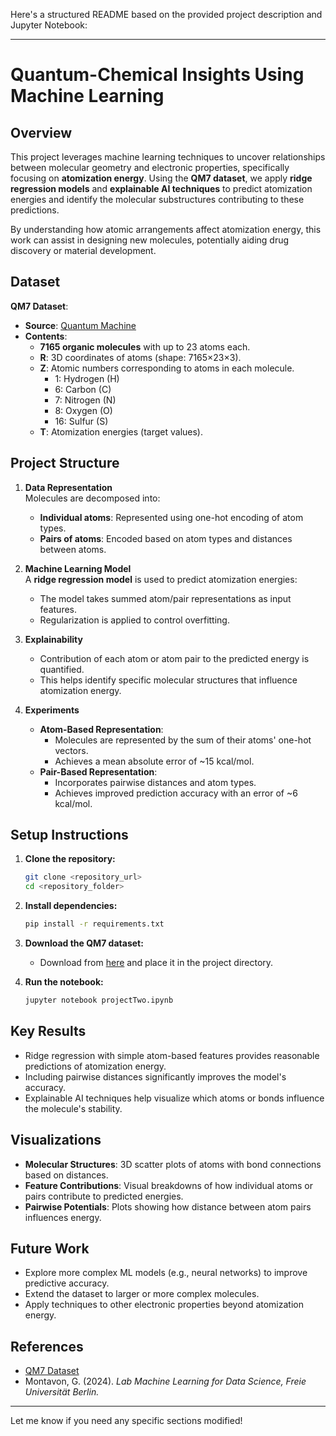 Here's a structured README based on the provided project description and Jupyter Notebook:

* * *

Quantum-Chemical Insights Using Machine Learning
================================================

Overview
--------

This project leverages machine learning techniques to uncover relationships between molecular geometry and electronic properties, specifically focusing on **atomization energy**. Using the **QM7 dataset**, we apply **ridge regression models** and **explainable AI techniques** to predict atomization energies and identify the molecular substructures contributing to these predictions.

By understanding how atomic arrangements affect atomization energy, this work can assist in designing new molecules, potentially aiding drug discovery or material development.

Dataset
-------

**QM7 Dataset**:

*   **Source**: [Quantum Machine](http://quantum-machine.org/data/qm7.mat)
*   **Contents**:
    *   **7165 organic molecules** with up to 23 atoms each.
    *   **R**: 3D coordinates of atoms (shape: 7165×23×3).
    *   **Z**: Atomic numbers corresponding to atoms in each molecule.
        *   1: Hydrogen (H)
        *   6: Carbon (C)
        *   7: Nitrogen (N)
        *   8: Oxygen (O)
        *   16: Sulfur (S)
    *   **T**: Atomization energies (target values).

Project Structure
-----------------

1.  **Data Representation**  
    Molecules are decomposed into:
    
    *   **Individual atoms**: Represented using one-hot encoding of atom types.
    *   **Pairs of atoms**: Encoded based on atom types and distances between atoms.
2.  **Machine Learning Model**  
    A **ridge regression model** is used to predict atomization energies:
    
    *   The model takes summed atom/pair representations as input features.
    *   Regularization is applied to control overfitting.
3.  **Explainability**
    
    *   Contribution of each atom or atom pair to the predicted energy is quantified.
    *   This helps identify specific molecular structures that influence atomization energy.
4.  **Experiments**
    
    *   **Atom-Based Representation**:
        *   Molecules are represented by the sum of their atoms' one-hot vectors.
        *   Achieves a mean absolute error of ~15 kcal/mol.
    *   **Pair-Based Representation**:
        *   Incorporates pairwise distances and atom types.
        *   Achieves improved prediction accuracy with an error of ~6 kcal/mol.

Setup Instructions
------------------

1.  **Clone the repository:**
    
    ```bash
    git clone <repository_url>
    cd <repository_folder>
    ```
    
2.  **Install dependencies:**
    
    ```bash
    pip install -r requirements.txt
    ```
    
3.  **Download the QM7 dataset:**
    
    *   Download from [here](http://quantum-machine.org/data/qm7.mat) and place it in the project directory.
4.  **Run the notebook:**
    
    ```bash
    jupyter notebook projectTwo.ipynb
    ```
    

Key Results
-----------

*   Ridge regression with simple atom-based features provides reasonable predictions of atomization energy.
*   Including pairwise distances significantly improves the model's accuracy.
*   Explainable AI techniques help visualize which atoms or bonds influence the molecule's stability.

Visualizations
--------------

*   **Molecular Structures**: 3D scatter plots of atoms with bond connections based on distances.
*   **Feature Contributions**: Visual breakdowns of how individual atoms or pairs contribute to predicted energies.
*   **Pairwise Potentials**: Plots showing how distance between atom pairs influences energy.

Future Work
-----------

*   Explore more complex ML models (e.g., neural networks) to improve predictive accuracy.
*   Extend the dataset to larger or more complex molecules.
*   Apply techniques to other electronic properties beyond atomization energy.

References
----------

*   [QM7 Dataset](http://quantum-machine.org/data/qm7.mat)
*   Montavon, G. (2024). _Lab Machine Learning for Data Science, Freie Universität Berlin._

* * *

Let me know if you need any specific sections modified!